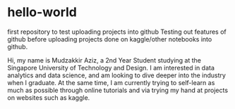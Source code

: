 # hello-world
first repository to test uploading projects into github
Testing out features of github before uploading projects done on kaggle/other notebooks into github.

Hi, my name is Mudzakkir Aziz, a 2nd Year Student studying at the Singapore University of Technology and Design. I am interested in data analytics and data science, and am looking to dive deeper into the industry when I graduate. At the same time, I am currently trying to self-learn as much as possible through online tutorials and via trying my hand at projects on websites such as kaggle.
